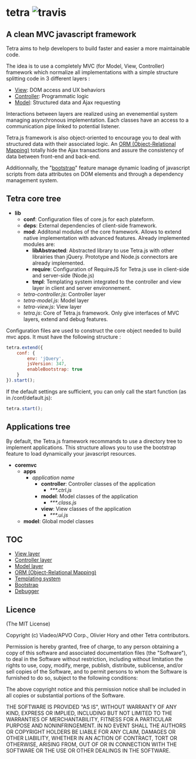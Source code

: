 tetra ![travis](https://secure.travis-ci.org/ohory/tetra.png)  
=====

## A clean MVC javascript framework

Tetra aims to help developers to build faster and easier a more maintainable code.

The idea is to use a completely MVC (for Model, View, Controller) framework which normalize all implementations with a simple structure splitting code in 3 different layers :
   * [View](tetra/docs/view.md): DOM access and UX behaviors 
   * [Controller](tetra/docs/controller.md): Programmatic logic
   * [Model](tetra/docs/model.md): Structured data and Ajax requesting
   
Interactions between layers are realized using an evenemential system managing asynchronous implementation. Each classes have an access to a communication pipe linked to potential listener.

Tetra.js framework is also object-oriented to encourage you to deal with structured data with their associated logic. An [ORM (Object-Relational Mapping)](tetra/docs/orm.md) totally hide the Ajax transactions and assure the consistency of data between front-end and back-end.

Additionnally, the "[bootstrap](tetra/docs/bootstrap.md)" feature manage dynamic loading of javascript scripts from data attributes on DOM elements and through a dependency management system.

## Tetra core tree

   * **lib**
      * **conf**: Configuration files of core.js for each plateform.
      * **deps**: External dependencies of client-side framework.
      * **mod**: Additonal modules of the core framework. Allows to extend native implementation with advanced features. Already implemented modules are:
		 * **libAbstracted**: Abstracted library to use Tetra.js with other librairies than jQuery. Prototype and Node.js connectors are already implemented.
		 * **require**: Configuration of RequireJS for Tetra.js use in client-side and server-side (Node.js)
		 * **tmpl**: Templating system integrated to the controller and view layer in client and server environnement.
      * _tetra-controller.js_: Controller layer
	  * _tetra-model.js_: Model layer
	  * _tetra-view.js_: View layer
	  * _tetra.js_: Core of Tetra.js framework. Only give interfaces of MVC layers, extend and debug features.

Configuration files are used to construct the core object needed to build mvc apps. It must have the following structure :

```js
tetra.extend({
	conf: {
		env: 'jQuery',
		jsVersion: 347,
		enableBootstrap: true
	}
}).start();
```

If the default settings are sufficient, you can only call the start function (as in /conf/default.js):

```js
tetra.start();
```

## Applications tree
By default, the Tetra.js framework recommands to use a directory tree to implement applications. This structure allows you to use the bootstrap feature to load dynamically your javascript resources.

   * **coremvc**
      * **apps**
		 * _application name_
		    * **controller**: Controller classes of the application
			   * _***.ctrl.js_
		    * **model**: Model classes of the application
			   * _***.class.js_
		    * **view**: View classes of the application
			   * _***.ui.js_
      * **model**: Global model classes

## TOC
   * [View layer](tetra/docs/view.md)
   * [Controller layer](tetra/docs/controller.md)
   * [Model layer](tetra/docs/model.md)
   * [ORM (Object-Relational Mapping)](tetra/docs/orm.md)
   * [Templating system](tetra/docs/templating.md)
   * [Bootstrap](tetra/docs/bootstrap.md)
   * [Debugger](tetra/docs/debugger.md)
	  
## Licence
(The MIT License)

Copyright (c) Viadeo/APVO Corp., Olivier Hory and other Tetra contributors.

Permission is hereby granted, free of charge, to any person obtaining a
copy of this software and associated documentation files (the
"Software"), to deal in the Software without restriction, including
without limitation the rights to use, copy, modify, merge, publish,
distribute, sublicense, and/or sell copies of the Software, and to permit
persons to whom the Software is furnished to do so, subject to the
following conditions:

The above copyright notice and this permission notice shall be included
in all copies or substantial portions of the Software.

THE SOFTWARE IS PROVIDED "AS IS", WITHOUT WARRANTY OF ANY KIND, EXPRESS
OR IMPLIED, INCLUDING BUT NOT LIMITED TO THE WARRANTIES OF
MERCHANTABILITY, FITNESS FOR A PARTICULAR PURPOSE AND NONINFRINGEMENT. IN
NO EVENT SHALL THE AUTHORS OR COPYRIGHT HOLDERS BE LIABLE FOR ANY CLAIM,
DAMAGES OR OTHER LIABILITY, WHETHER IN AN ACTION OF CONTRACT, TORT OR
OTHERWISE, ARISING FROM, OUT OF OR IN CONNECTION WITH THE SOFTWARE OR THE
USE OR OTHER DEALINGS IN THE SOFTWARE.
